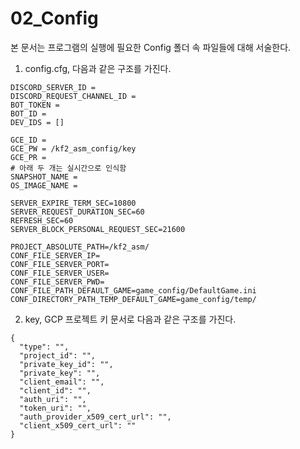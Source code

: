 02_Config
=============

본 문서는 프로그램의 실행에 필요한 Config 폴더 속 파일들에 대해 서술한다.

1. config.cfg, 다음과 같은 구조를 가진다.
```
DISCORD_SERVER_ID = 
DISCORD_REQUEST_CHANNEL_ID = 
BOT_TOKEN = 
BOT_ID = 
DEV_IDS = []

GCE_ID = 
GCE_PW = /kf2_asm_config/key
GCE_PR = 
# 아래 두 개는 실시간으로 인식함
SNAPSHOT_NAME = 
OS_IMAGE_NAME = 

SERVER_EXPIRE_TERM_SEC=10800
SERVER_REQUEST_DURATION_SEC=60
REFRESH_SEC=60
SERVER_BLOCK_PERSONAL_REQUEST_SEC=21600

PROJECT_ABSOLUTE_PATH=/kf2_asm/
CONF_FILE_SERVER_IP=
CONF_FILE_SERVER_PORT=
CONF_FILE_SERVER_USER=
CONF_FILE_SERVER_PWD=
CONF_FILE_PATH_DEFAULT_GAME=game_config/DefaultGame.ini
CONF_DIRECTORY_PATH_TEMP_DEFAULT_GAME=game_config/temp/
```

2. key, GCP 프로젝트 키 문서로 다음과 같은 구조를 가진다.
```
{
  "type": "",
  "project_id": "",
  "private_key_id": "",
  "private_key": "",
  "client_email": "",
  "client_id": "",
  "auth_uri": "",
  "token_uri": "",
  "auth_provider_x509_cert_url": "",
  "client_x509_cert_url": ""
}
```